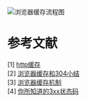 



![浏览器缓存流程图](/imges/cache.png)

















# 参考文献
[1] [http缓存](https://aotu.io/notes/2016/09/22/http-caching/)    
[2] [浏览器缓存和304小结](https://www.cnblogs.com/168dongze/p/3641416.html)     
[3] [浏览器缓存机制](http://www.laruence.com/2010/03/05/1332.html?cp=2#comment-6618)     
[4] [你所知道的3xx状态码](https://aotu.io/notes/2016/01/28/3xx-of-http-status/)    

